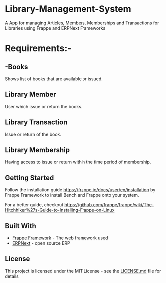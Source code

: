 # Library-Management-System

A App for managing Articles, Members, Memberships and Transactions for Libraries using Frappe and ERPNext Frameworks

# Requirements:-

## -Books
Shows list of books that are available or issued.

## Library Member
User which issue or return the books.

## Library Transaction
Issue or return of the book.

## Library Membership
Having access to issue or return within the time period of membership.

## Getting Started

Follow the installation guide https://frappe.io/docs/user/en/installation by Frappe Framework to install Bench and Frappe onto your system.

For a better guide, checkout https://github.com/frappe/frappe/wiki/The-Hitchhiker%27s-Guide-to-Installing-Frappe-on-Linux 

## Built With

* [Frappe Framework](https://frappe.io/frappe) - The web framework used
* [ERPNext](https://frappe.io/erpnext) - open source ERP

## License

This project is licensed under the MIT License - see the [LICENSE.md](LICENSE.md) file for details
